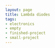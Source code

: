 ```yaml
---
layout: page
title: Lambda diodes
tags:
- electronics
- empty
- finished-project
- small-project
---
```


